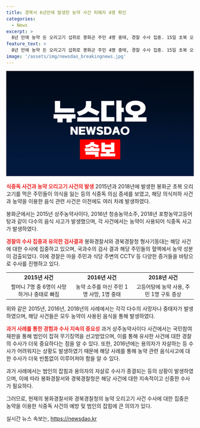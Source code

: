 ```yaml
---
title: 경북서 6년만에 발생한 농약 사건 피해자 4명 확인
categories:
  - News
excerpt: >
  8년 만에 농약 든 오리고기 섭취로 봉화군 주민 4명 중태, 경찰 수사 집중. 15일 초복 오리고기를 먹은 주민 41명 중 4명이 중태에 빠지며 식중독 증세를 보였고, 농약 성분이 검출되었다. 병원에 입원 중인 주민 4명은 약물중독으로 의식저하를 보이고 있으며, 경찰은 용의자 특정을 위해 수사에 집중 중이다. 이에 대한 최근의 사건들과 경북 지역에서의 유사한 용의자들의 사례를 함께 살펴보겠습니다.
feature_text: >
  8년 만에 농약 든 오리고기 섭취로 봉화군 주민 4명 중태, 경찰 수사 집중. 15일 초복 오리고기를 먹은 주민 41명 중 4명이 중태에 빠지며 식중독 증세를 보였고, 농약 성분이 검출되었다. 병원에 입원 중인 주민 4명은 약물중독으로 의식저하를 보이고 있으며, 경찰은 용의자 특정을 위해 수사에 집중 중이다. 이에 대한 최근의 사건들과 경북 지역에서의 유사한 용의자들의 사례를 함께 살펴보겠습니다.
image: '/assets/img/newsdao_breakingnews.jpg'
---
```


<p><img src="/assets/img/newsdao_breakingnews.jpg" alt="cryptoinkorea 속보" /></p>

<p><b><span style="color: #ee2323;">식중독 사건과 농약 오리고기 사건의 발생</span></b>
2015년과 2018년에 발생한 봉화군 초복 오리고기를 먹은 주민들이 의식을 잃는 등의 식중독 의심 증세를 보였고, 해당 의식저하 사건과 농약을 이용한 음식 관련 사건은 이전에도 여러 차례 발생하였다.</p>

<p data-ke-size="size16">봉화군에서는 2015년 상주농약사이다, 2016년 청송농약소주, 2018년 포항농약고등어탕과 같이 다수의 음식 사고가 발생했으며, 각 사건에서는 농약이 사용되어 식중독 사고가 발생하였다. </p>

<p><b><span style="color: #ee2323;">경찰의 수사 집중과 유의한 검사결과</span></b>
봉화경찰서와 경북경찰청 형사기동대는 해당 사건에 대한 수사에 집중하고 있으며, 국과수의 검사 결과 해당 주민들의 혈액에서 농약 성분이 검출되었다. 이에 경찰은 마을 주민과 식당 주변의 CCTV 등 다양한 증거들을 바탕으로 수사를 진행하고 있다.</p>

<table>
  <tr>
    <td style="text-align: center; height: 17px;"><b>2015년 사건</b></td>
    <td style="text-align: center; height: 17px;"><b>2016년 사건</b></td>
    <td style="text-align: center; height: 17px;"><b>2018년 사건</b></td>
  </tr>
  <tr>
    <td style="text-align: center; height: 17px;">할머니 7명 중 6명이 사망하거나 중태로 빠짐</td>
    <td style="text-align: center; height: 17px;">농약 소주를 마신 주민 1명 사망, 1명 중태</td>
    <td style="text-align: center; height: 17px;">고등어탕에 농약 사용, 주민 1명 구토 증상</td>
  </tr>
</table>

<p data-ke-size="size16">위와 같은 2015년, 2016년, 2018년의 사례에서는 각각 다수의 사망자나 중태자가 발생하였으며, 해당 사건들은 모두 농약이 사용된 음식을 통해 발생하였다.</p>

<p><b><span style="color: #ee2323;">과거 사례를 통한 경험과 수사 지속의 중요성</span></b>
과거 상주농약사이다 사건에서는 국민참여재판을 통해 범인이 잡혀 무기징역을 선고받았으며, 이를 통해 유사한 사건에 대한 경찰의 수사가 더욱 중요하다는 점을 알 수 있다. 또한, 2016년에는 용의자가 자살하는 등 수사가 어려워지는 상황도 발생하였기 때문에 해당 사례를 통해 농약 관련 음식사고에 대한 수사가 더욱 빈틈없이 이루어져야 함을 알 수 있다.</p>

<p data-ke-size="size16">과거 사례에서는 범인의 잡힘과 용의자의 자살로 수사가 종결되는 등의 상황이 발생하였으며, 이에 따라 봉화경찰서와 경북경찰청은 해당 사건에 대한 지속적이고 신중한 수사가 필요하다. </p>

<p>그러므로, 현재의 봉화경찰서와 경북경찰청의 농약 오리고기 사건 수사에 대한 집중은 농약을 이용한 식중독 사건의 예방 및 범인의 잡힘에 큰 의의가 있다.</p>
실시간 뉴스 속보는, <a href="https://newsdao.kr" rel="dofollow">https://newsdao.kr</a>


